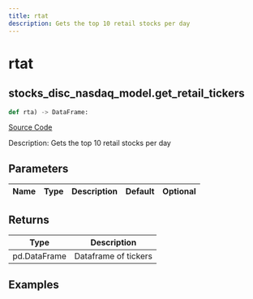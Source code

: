 ```yaml
---
title: rtat
description: Gets the top 10 retail stocks per day
---
```

# rtat

## stocks_disc_nasdaq_model.get_retail_tickers

```python
def rta) -> DataFrame:
```
[Source Code](https://github.com/OpenBB-finance/OpenBBTerminal/tree/main/openbb_terminal/decorators.py#L19)

Description: Gets the top 10 retail stocks per day

## Parameters

| Name | Type | Description | Default | Optional |
| ---- | ---- | ----------- | ------- | -------- |

## Returns

| Type | Description |
| ---- | ----------- |
| pd.DataFrame | Dataframe of tickers |

## Examples

